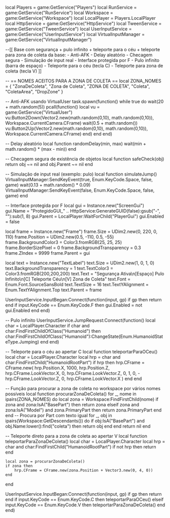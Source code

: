 local Players = game:GetService("Players")
local RunService = game:GetService("RunService")
local Workspace = game:GetService("Workspace")
local LocalPlayer = Players.LocalPlayer
local HttpService = game:GetService("HttpService")
local TweenService = game:GetService("TweenService")
local UserInputService = game:GetService("UserInputService")
local VirtualInputManager = game:GetService("VirtualInputManager")

--[[ 
    Base com segurança + pulo infinito + teleporte para o céu + teleporte para zona de coleta da base:
    - Anti-AFK
    - Delay aleatório
    - Checagem segura
    - Simulação de input real
    - Interface protegida por F
    - Pulo infinito (barra de espaço)
    - Teleporte para o céu (tecla C)
    - Teleporte para zona de coleta (tecla V)
]]

-- == NOMES ACEITOS PARA A ZONA DE COLETA ==
local ZONA_NOMES = {
    "ZonaDeColeta", "Zona de Coleta", "ZONA DE COLETA", "Coleta", "ColetaArea", "DropZone"
}

-- Anti-AFK usando VirtualUser
task.spawn(function()
    while true do
        wait(20 + math.random(5))
        pcall(function()
            local vu = game:GetService("VirtualUser")
            vu:Button2Down(Vector2.new(math.random(0,10), math.random(0,10)), Workspace.CurrentCamera.CFrame)
            wait(0.5 + math.random())
            vu:Button2Up(Vector2.new(math.random(0,10), math.random(0,10)), Workspace.CurrentCamera.CFrame)
        end)
    end
end)

-- Delay aleatório
local function randomDelay(min, max)
    wait(min + math.random() * (max - min))
end

-- Checagem segura de existência de objetos
local function safeCheck(obj)
    return obj ~= nil and obj.Parent ~= nil
end

-- Simulação de input real (exemplo: pulo)
local function simulateJump()
    VirtualInputManager:SendKeyEvent(true, Enum.KeyCode.Space, false, game)
    wait(0.13 + math.random() * 0.09)
    VirtualInputManager:SendKeyEvent(false, Enum.KeyCode.Space, false, game)
end

-- Interface protegida por F
local gui = Instance.new("ScreenGui")
gui.Name = "ProtegidoGUI_" .. HttpService:GenerateGUID(false):gsub("-", ""):sub(1, 8)
gui.Parent = LocalPlayer:WaitForChild("PlayerGui")
gui.Enabled = false

local frame = Instance.new("Frame")
frame.Size = UDim2.new(0, 220, 0, 110)
frame.Position = UDim2.new(0.5, -110, 0.5, -55)
frame.BackgroundColor3 = Color3.fromRGB(25, 25, 25)
frame.BorderSizePixel = 0
frame.BackgroundTransparency = 0.3
frame.ZIndex = 9999
frame.Parent = gui

local text = Instance.new("TextLabel")
text.Size = UDim2.new(1, 0, 1, 0)
text.BackgroundTransparency = 1
text.TextColor3 = Color3.fromRGB(200,200,200)
text.Text = "Segurança Ativa\n[Espaço] Pulo Infinito\n[C] Teleporte Céu\n[V] Zona de Coleta"
text.Font = Enum.Font.SourceSansBold
text.TextSize = 16
text.TextYAlignment = Enum.TextYAlignment.Top
text.Parent = frame

UserInputService.InputBegan:Connect(function(input, gp)
    if gp then return end
    if input.KeyCode == Enum.KeyCode.F then
        gui.Enabled = not gui.Enabled
    end
end)

-- Pulo infinito
UserInputService.JumpRequest:Connect(function()
    local char = LocalPlayer.Character
    if char and char:FindFirstChildOfClass("Humanoid") then
        char:FindFirstChildOfClass("Humanoid"):ChangeState(Enum.HumanoidStateType.Jumping)
    end
end)

-- Teleporte para o céu ao apertar C
local function teleportarParaOCeu()
    local char = LocalPlayer.Character
    local hrp = char and char:FindFirstChild("HumanoidRootPart")
    if hrp then
        hrp.CFrame = CFrame.new(
            hrp.Position.X, 
            1000, 
            hrp.Position.Z, 
            hrp.CFrame.LookVector.X, 0, hrp.CFrame.LookVector.Z, 
            0, 1, 0, 
            -hrp.CFrame.LookVector.Z, 0, hrp.CFrame.LookVector.X
        )
    end
end

-- Função para procurar a zona de coleta no workspace por vários nomes possíveis
local function procurarZonaDeColeta()
    for _, nome in ipairs(ZONA_NOMES) do
        local zona = Workspace:FindFirstChild(nome)
        if zona and zona:IsA("BasePart") then
            return zona
        elseif zona and zona:IsA("Model") and zona.PrimaryPart then
            return zona.PrimaryPart
        end
    end
    -- Procura por Part com texto igual
    for _, obj in ipairs(Workspace:GetDescendants()) do
        if obj:IsA("BasePart") and obj.Name:lower():find("coleta") then
            return obj
        end
    end
    return nil
end

-- Teleporte direto para a zona de coleta ao apertar V
local function teleportarParaZonaDeColeta()
    local char = LocalPlayer.Character
    local hrp = char and char:FindFirstChild("HumanoidRootPart")
    if not hrp then return end

    local zona = procurarZonaDeColeta()
    if zona then
        hrp.CFrame = CFrame.new(zona.Position + Vector3.new(0, 4, 0))
    end
end

UserInputService.InputBegan:Connect(function(input, gp)
    if gp then return end
    if input.KeyCode == Enum.KeyCode.C then
        teleportarParaOCeu()
    elseif input.KeyCode == Enum.KeyCode.V then
        teleportarParaZonaDeColeta()
    end
end)
